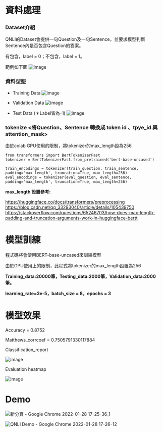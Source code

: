 # 資料處理
### Dataset介紹

QNLI的Dataset會提供一句Question及一句Sentence，並要求模型判斷Sentence內是否包含Question的答案。

有包含，label = 0；不包含，label = 1。

範例如下圖
![image](https://user-images.githubusercontent.com/88367016/151115003-7e46cdea-fc1d-4c12-bc1e-283131d2a07d.png)

### 資料型態

+ Training Data
![image](https://user-images.githubusercontent.com/88367016/151513750-d360efa2-0b22-432d-a646-2bb3c5037a9c.png)

+ Validation Data
![image](https://user-images.githubusercontent.com/88367016/151514035-27bdd87d-f464-4699-a749-7b757165230a.png)

+ Test Data (＊Label皆為-1)
![image](https://user-images.githubusercontent.com/88367016/151514210-544ad912-5d1d-4e40-a09c-62d56ea25d13.png)

### tokenize <將Question、Sentence 轉換成 token id 、tpye_id 與 attention_mask>
由於colab GPU使用的限制，將tokenizer的max_length設為256

```P
from transformers import BertTokenizerFast
tokenizer = BertTokenizerFast.from_pretrained('bert-base-uncased')

train_encodings = tokenizer(train_question, train_sentence, padding='max_length', truncation=True, max_length=256)
eval_encodings = tokenizer(eval_question, eval_sentence, padding='max_length', truncation=True, max_length=256)

```


**max_length 設置參考:**

https://huggingface.co/docs/transformers/preprocessing
https://blog.csdn.net/qq_33293040/article/details/105439750
https://stackoverflow.com/questions/65246703/how-does-max-length-padding-and-truncation-arguments-work-in-huggingface-bertt

# 模型訓練

程式碼將會使用BERT-base-uncased來訓練模型

由於GPU使用上的限制，此程式將tokenizer的max_length設置為256

**Training_data:20000筆，Testing_data:2000筆，Validation_data:2000筆。**

**learning_rate=3e-5，batch_size = 8，epochs = 3**


# 模型效果

Accuracy = 0.8752

Matthews_corrcoef = 0.7505791330117884

Classification_report

![image](https://user-images.githubusercontent.com/88367016/151115826-1d301ce3-e82d-4c3a-98e8-b725fc2e963f.png)

Evaluation heatmap

![image](https://user-images.githubusercontent.com/88367016/151550184-a51e4d4e-4579-4fbf-8ef3-578607346628.png)


# Demo

![新分頁 - Google Chrome 2022-01-28 17-25-36_1](https://user-images.githubusercontent.com/88367016/151549634-c9339472-8f08-47e7-8d67-192e3bb5d356.gif)

![QNLI Demo - Google Chrome 2022-01-28 17-26-12](https://user-images.githubusercontent.com/88367016/151550076-b9938a33-7e16-47af-ac7b-02a8ed4f4265.gif)





